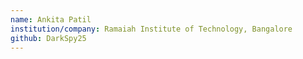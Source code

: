 ```yaml
---
name: Ankita Patil
institution/company: Ramaiah Institute of Technology, Bangalore
github: DarkSpy25
---
```

